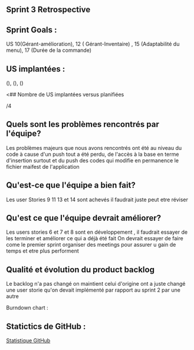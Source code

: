 

## Sprint 3 Retrospective

## Sprint Goals : 

 US 10(Gérant-amélioration), 12 ( Gérant-Inventaire) , 15 (Adaptabilité du menu), 17 (Durée de la commande)
 
## US implantées :

  (),  (),  ()

<## Nombre de US implantées versus planifiées 

/4

## Quels sont les problèmes rencontrés par l'équipe?

 Les problèmes majeurs que nous avons rencontrés ont été au niveau du code à cause d'un push tout a été perdu, de l'accès à la base en terme d'insertion surtout et du push des codes qui modifie en permanence le fichier maifest de l'application
 
## Qu'est-ce que l'équipe a bien fait?
Les user Stories 9 11 13 et 14 sont achevés il faudrait juste peut etre réviser 

## Qu'est ce que l'équipe devrait améliorer?
Les users stories 6 et 7 et 8 sont en développement , il faudrait essayer de les terminer et améliorer ce qui a déjà été fait
On devrait essayer de faire come le premier sprint organiser des meetings pour assurer u gain de temps et etre plus performent

## Qualité et évolution du product backlog
Le backlog n'a pas changé on maintient celui d'origine ont a juste changé une user storie qu'on devait implémenté par rapport au sprint 2 par une autre

Burndown chart : 

## Statictics de GitHub :
<a href="https://github.com/Penda2M/Team-5/pulse"> Statistique GitHub</a>
